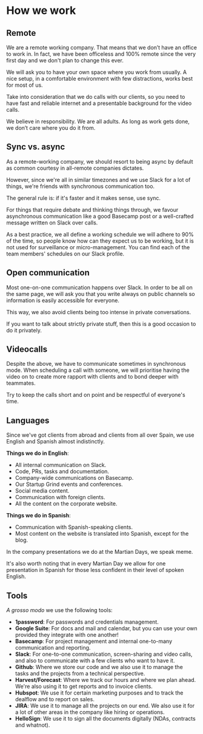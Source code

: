 # How we work

## Remote

We are a remote working company. That means that we don’t have an office to work in. In fact, we have been officeless and 100% remote since the very first day and we don't plan to change this ever.

We will ask you to have your own space where you work from usually. A nice setup, in a comfortable environment with few distractions, works best for most of us.

Take into consideration that we do calls with our clients, so you need to have fast and reliable internet and a presentable background for the video calls.

We believe in responsibility. We are all adults. As long as work gets done, we don’t care where you do it from.

## Sync vs. async

As a remote-working company, we should resort to being async by default as common courtesy in all-remote companies dictates.

However, since we're all in similar timezones and we use Slack for a lot of things, we're friends with synchronous communication too.

The general rule is: if it's faster and it makes sense, use sync.

For things that require debate and thinking things through, we favour asynchronous communication like a good Basecamp post or a well-crafted message written on Slack over calls.

As a best practice, we all define a working schedule we will adhere to 90% of the time, so people know how can they expect us to be working, but it is not used for surveillance or micro-management. You can find each of the team members' schedules on our Slack profile.

## Open communication

Most one-on-one communication happens over Slack. In order to be all on the same page, we will ask you that you write always on public channels so information is easily accessible for everyone.

This way, we also avoid clients being too intense in private conversations.

If you want to talk about strictly private stuff, then this is a good occasion to do it privately.

## Videocalls

Despite the above, we have to communicate sometimes in synchronous mode. When scheduling a call with someone, we will prioritise having the video on to create more rapport with clients and to bond deeper with teammates.

Try to keep the calls short and on point and be respectful of everyone's time.

## Languages

Since we've got clients from abroad and clients from all over Spain, we use English and Spanish almost indistinctly.

__Things we do in English__:

* All internal communication on Slack.
* Code, PRs, tasks and documentation.
* Company-wide communications on Basecamp.
* Our Startup Grind events and conferences.
* Social media content.
* Communication with foreign clients.
* All the content on the corporate website.

__Things we do in Spanish__:

* Communication with Spanish-speaking clients.
* Most content on the website is translated into Spanish, except for the blog.

In the company presentations we do at the Martian Days, we speak meme.

It's also worth noting that in every Martian Day we allow for one presentation in Spanish for those less confident in their level of spoken English.

## Tools

_A grosso modo_ we use the following tools:

* __1password__: For passwords and credentials management.
* __Google Suite__: For docs and mail and calendar, but you can use your own provided they integrate with one another!
* __Basecamp__: For project management and internal one-to-many communication and reporting.
* __Slack__: For one-to-one communication, screen-sharing and video calls, and also to communicate with a few clients who want to have it.
* __Github__: Where we store our code and we also use it to manage the tasks and the projects from a technical perspective.
* __Harvest/Forecast__: Where we track our hours and where we plan ahead. We're also using it to get reports and to invoice clients.
* __Hubspot__: We use it for certain marketing purposes and to track the dealflow and to report on sales.
* __JIRA__: We use it to manage all the projects on our end. We also use it for a lot of other areas in the company like hiring or operations.
* __HelloSign__: We use it to sign all the documents digitally (NDAs, contracts and whatnot).




